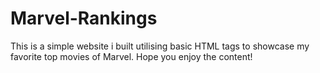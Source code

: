 # Marvel-Rankings
This is a simple website i built utilising basic HTML tags to showcase my favorite top movies of Marvel. Hope you enjoy the content!